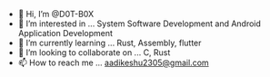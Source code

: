 - 👋 Hi, I’m @D0T-B0X
- 👀 I’m interested in ... System Software Development and Android Application Development
- 🌱 I’m currently learning ... Rust, Assembly, flutter
- 💞️ I’m looking to collaborate on ... C, Rust
- 📫 How to reach me ... aadikeshu2305@gmail.com

<!---
D0T-B0X/D0T-B0X is a ✨ special ✨ repository because its `README.md` (this file) appears on your GitHub profile.
You can click the Preview link to take a look at your changes.
--->
